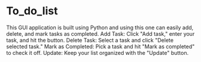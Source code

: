 # To_do_list 
This GUI application is built using Python and using this one can easily add, delete, and mark tasks as completed. 
Add Task: Click "Add task," enter your task, and hit the button.
Delete Task: Select a task and click "Delete selected task." 
Mark as Completed: Pick a task and hit "Mark as completed" to check it
off. 
Update: Keep your list organized with the "Update" button.
